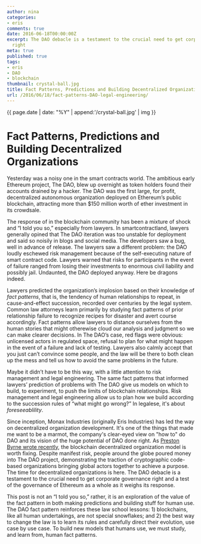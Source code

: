 ```yaml
---
author: nina
categories:
- eris
comments: true
date: 2016-06-18T00:00:00Z
excerpt: The DAO debacle is a testament to the crucial need to get corporate governance
  right
meta: true
published: true
tags:
- eris
- DAO
- blockchain
thumbnail: crystal-ball.jpg
title: Fact Patterns, Predictions and Building Decentralized Organizations
url: /2016/06/18/fact-patterns-DAO-legal-engineering/
---
```


{{ page.date | date: "%Y" | append:'/crystal-ball.jpg' | img }}


# Fact Patterns, Predictions and Building Decentralized Organizations

Yesterday was a noisy one in the smart contracts world. The ambitious early Ethereum project, The DAO, blew up overnight as token holders found their accounts drained by a hacker. The DAO was the first large, for profit, decentralized autonomous organization deployed on Ethereum’s public blockchain, attracting more than $150 million worth of ether investment in its crowdsale.

The response of in the blockchain community has been a mixture of shock and “I told you so,” especially from lawyers. In smartcontractland, lawyers generally opined that The DAO iteration was too unstable for deployment and said so noisily in blogs and social media. The developers saw a bug, well in advance of release. The lawyers saw a different problem: the DAO loudly eschewed risk management because of the self-executing nature of smart contract code. Lawyers warned that risks for participants in the event of failure ranged from losing their investments to enormous civil liability and possibly jail. Undaunted, the DAO deployed anyway. Here be dragons indeed.

Lawyers predicted the organization’s implosion based on their knowledge of *fact patterns*, that is, the tendency of human relationships to repeat, in cause-and-effect succession, recorded over centuries by the legal system. Common law attorneys learn primarily by studying fact patterns of prior relationship failure to recognize recipes for disaster and avert course accordingly. Fact patterns allow lawyers to distance ourselves from the human stories that might otherewise cloud our analysis and judgment so we can make clearer decisions. In The DAO’s case, red flags were obvious: unlicensed actors in regulated space, refusal to plan for what might happen in the event of a failure and lack of testing. Lawyers also calmly accept that you just can’t convince some people, and the law will be there to both clean up the mess and tell us how to avoid the same problems in the future.

Maybe it didn’t have to be this way, with a little attention to risk management and legal engineering. The same fact patterns that informed lawyers’ prediction of problems with The DAO give us models on which to build, to experiment, to push the limits of blockchain relationships. Risk management and legal engineering allow us to plan how we build according to the succession rules of “what might go wrong?” In legalese, it's about *foreseeablility*.

Since inception, Monax Industries (originally Eris Industries) has led the way on decentralized organization development. It's one of the things that made me want to be a marmot, the company's clear-eyed view on "how to" do DAO and its vision of the huge potential of DAO done right. As [Preston Byrne wrote recently](https://prestonbyrne.com/2016/05/17/thedao-dont-walk-away-restructure/), the blockchain decentralized organization model is worth fixing. Despite manifest risk, people around the globe poured money into The DAO project, demonstrating the traction of cryptographic code-based organizations bringing global actors together to achieve a purpose. The time for decentralized organizations is here. The DAO debacle is a testament to the crucial need to get corporate governance right and a test of the governance of Ethereum as a whole as it weighs its response.

This post is not an “I told you so,” rather, it is an exploration of the value of the fact pattern in both making predictions and building stuff for human use. The DAO fact pattern reinforces these law school lessons: 1) blockchains, like all human undertakings, are not special snowflakes; and 2) the best way to change the law is to learn its rules and carefully direct their evolution, use case by use case. To build new models that humans use, we must study, and learn from, human fact patterns.

